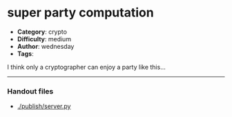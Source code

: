 super party computation
======================

- **Category**: crypto
- **Difficulty**: medium
- **Author**: wednesday
- **Tags**: 

I think only a cryptographer can enjoy a party like this...

---

### Handout files

- [./publish/server.py](./publish/server.py)

